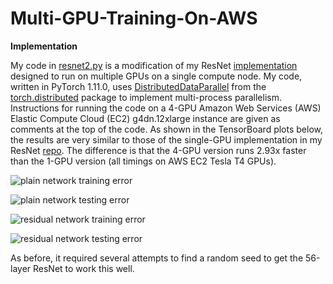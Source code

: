 # Multi-GPU-Training-On-AWS
<b>Implementation</b>

My code in <a href=https://github.com/redonovan/Multi-GPU-Training-On-AWS/blob/main/resnet2.py>resnet2.py</a> is a modification of my ResNet <a href=https://github.com/redonovan/ResNet/blob/main/resnet.py>implementation</a> designed to run on multiple GPUs on a single compute node.  My code, written in PyTorch 1.11.0, uses <a href=https://pytorch.org/docs/master/generated/torch.nn.parallel.DistributedDataParallel.html>DistributedDataParallel</a> from the <a href=https://pytorch.org/tutorials/beginner/dist_overview.html>torch.distributed</a> package to implement multi-process parallelism.  Instructions for running the code on a 4-GPU Amazon Web Services (AWS) Elastic Compute Cloud (EC2) g4dn.12xlarge instance are given as comments at the top of the code.  As shown in the TensorBoard plots below, the results are very similar to those of the single-GPU implementation in my ResNet <a href=https://github.com/redonovan/ResNet>repo</a>.  The difference is that the 4-GPU version runs 2.93x faster than the 1-GPU version (all timings on AWS EC2 Tesla T4 GPUs).

![plain network training error](plain_train.png)

![plain network testing error](plain_test.png)

![residual network training error](resnet_train.png)

![residual network testing error](resnet_test.png)

As before, it required several attempts to find a random seed to get the 56-layer ResNet to work this well.
